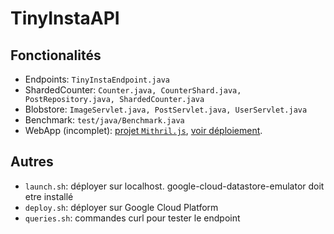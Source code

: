 # TinyInstaAPI

## Fonctionalités
- Endpoints: ```TinyInstaEndpoint.java```
- ShardedCounter: ```Counter.java, CounterShard.java, PostRepository.java, ShardedCounter.java```
- Blobstore: ```ImageServlet.java, PostServlet.java, UserServlet.java```
- Benchmark: ```test/java/Benchmark.java```
- WebApp (incomplet): [projet ```Mithril.js```](https://github.com/mhoangvslev/TinyInstagram), [voir déploiement](tinyinstagram.appspot.com).

## Autres
- ```launch.sh```: déployer sur localhost. google-cloud-datastore-emulator doit etre installé 
- ```deploy.sh```: déployer sur Google Cloud Platform
- ```queries.sh```: commandes curl pour tester le endpoint